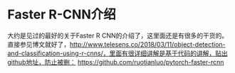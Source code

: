 # Faster R-CNN介绍

大约是见过的最好的关于Faster R CNN的介绍了，这里面还是有很多的干货的。直接参见博文就好了，http://www.telesens.co/2018/03/11/object-detection-and-classification-using-r-cnns/，里面有很详细讲解是基于代码的讲解，贴出github地址，防止被删：
https://github.com/ruotianluo/pytorch-faster-rcnn
